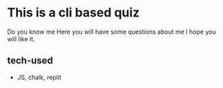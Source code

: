 # This is a cli based quiz
Do you know me
Here you will have some questions about me
I hope you will like it.

## tech-used
- JS, chalk, replit
